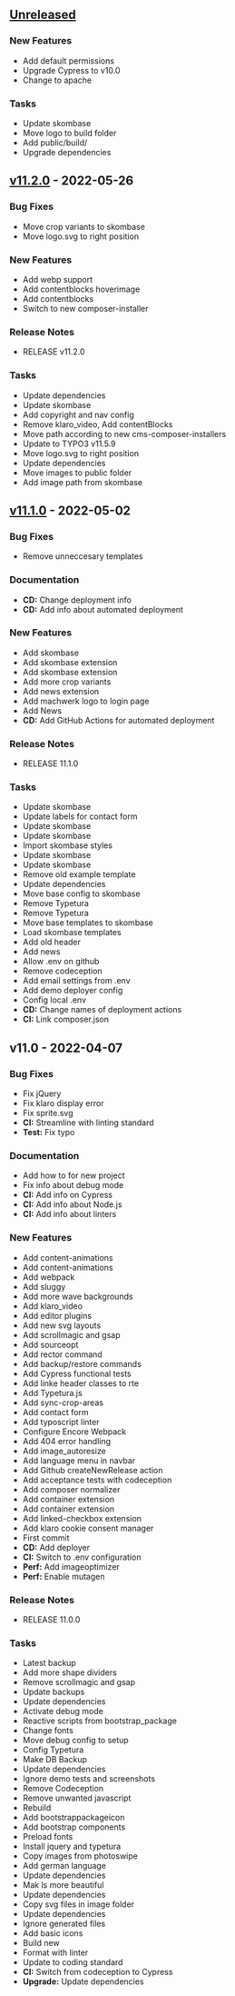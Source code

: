 <a name="unreleased"></a>
## [Unreleased]

### New Features
- Add default permissions
- Upgrade Cypress to v10.0
- Change to apache

### Tasks
- Update skombase
- Move logo to build folder
- Add public/build/
- Upgrade dependencies


<a name="v11.2.0"></a>
## [v11.2.0] - 2022-05-26
### Bug Fixes
- Move crop variants to skombase
- Move logo.svg to right position

### New Features
- Add webp support
- Add contentblocks hoverimage
- Add contentblocks
- Switch to new composer-installer

### Release Notes
- RELEASE v11.2.0

### Tasks
- Update dependencies
- Update skombase
- Add copyright and nav config
- Remove klaro_video, Add contentBlocks
- Move path according to new cms-composer-installers
- Update to TYPO3 v11.5.9
- Move logo.svg to right position
- Update dependencies
- Move images to public folder
- Add image path from skombase


<a name="v11.1.0"></a>
## [v11.1.0] - 2022-05-02
### Bug Fixes
- Remove unneccesary templates

### Documentation
- **CD:** Change deployment info
- **CD:** Add info about automated deployment

### New Features
- Add skombase
- Add skombase extension
- Add skombase extension
- Add more crop variants
- Add news extension
- Add machwerk logo to login page
- Add News
- **CD:** Add GitHub Actions for automated deployment

### Release Notes
- RELEASE 11.1.0

### Tasks
- Update skombase
- Update labels for contact form
- Update skombase
- Update skombase
- Import skombase styles
- Update skombase
- Update skombase
- Remove old example template
- Update dependencies
- Move base config to skombase
- Remove Typetura
- Remove Typetura
- Move base templates to skombase
- Load skombase templates
- Add old header
- Add news
- Allow .env on github
- Remove codeception
- Add email settings from .env
- Add demo deployer config
- Config local .env
- **CD:** Change names of deployment actions
- **CI:** Link composer.json


<a name="v11.0"></a>
## v11.0 - 2022-04-07
### Bug Fixes
- Fix jQuery
- Fix klaro display error
- Fix sprite.svg
- **CI:** Streamline with linting standard
- **Test:** Fix typo

### Documentation
- Add how to for new project
- Fix info about debug mode
- **CI:** Add info on Cypress
- **CI:** Add info about Node.js
- **CI:** Add info about linters

### New Features
- Add content-animations
- Add content-animations
- Add webpack
- Add sluggy
- Add more wave backgrounds
- Add klaro_video
- Add editor plugins
- Add new svg layouts
- Add scrollmagic and gsap
- Add sourceopt
- Add rector command
- Add backup/restore commands
- Add Cypress functional tests
- Add linke header classes to rte
- Add Typetura.js
- Add sync-crop-areas
- Add contact form
- Add typoscript linter
- Configure Encore Webpack
- Add 404 error handling
- Add image_autoresize
- Add language menu in navbar
- Add Github createNewRelease action
- Add acceptance tests with codeception
- Add composer normalizer
- Add container extension
- Add container extension
- Add linked-checkbox extension
- Add klaro cookie consent manager
- First commit
- **CD:** Add deployer
- **CI:** Switch to .env configuration
- **Perf:** Add imageoptimizer
- **Perf:** Enable mutagen

### Release Notes
- RELEASE 11.0.0

### Tasks
- Latest backup
- Add more shape dividers
- Remove scrollmagic and gsap
- Update backups
- Update dependencies
- Activate debug mode
- Reactive scripts from bootstrap_package
- Change fonts
- Move debug config to setup
- Config Typetura
- Make DB Backup
- Update dependencies
- Ignore demo tests and screenshots
- Remove Codeception
- Remove unwanted javascript
- Rebuild
- Add bootstrappackageicon
- Add bootstrap components
- Preload fonts
- Install jquery and typetura
- Copy images from photoswipe
- Add german language
- Update dependencies
- Mak ls more beautiful
- Update dependencies
- Copy svg files in image folder
- Update dependencies
- Ignore generated files
- Add basic icons
- Build new
- Format with linter
- Update to coding standard
- **CI:** Switch from codeception to Cypress
- **Upgrade:** Update dependencies


[Unreleased]: https://github.com/Starraider/devNewProject/compare/v11.2.0...HEAD
[v11.2.0]: https://github.com/Starraider/devNewProject/compare/v11.1.0...v11.2.0
[v11.1.0]: https://github.com/Starraider/devNewProject/compare/v11.0...v11.1.0
